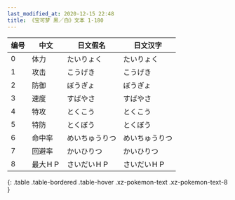 ```yaml
---
last_modified_at: 2020-12-15 22:48
title: 《宝可梦 黑／白》文本 1-180
---
```

| 编号 | 中文 | 日文假名 | 日文汉字 |
| ---- | ---- | ---- | --- |
| 0 | 体力 | たいりょく | たいりょく |
| 1 | 攻击 | こうげき | こうげき |
| 2 | 防御 | ぼうぎょ | ぼうぎょ |
| 3 | 速度 | すばやさ | すばやさ |
| 4 | 特攻 | とくこう | とくこう |
| 5 | 特防 | とくぼう | とくぼう |
| 6 | 命中率 | めいちゅうりつ | めいちゅうりつ |
| 7 | 回避率 | かいひりつ | かいひりつ |
| 8 | 最大ＨＰ | さいだいＨＰ | さいだいＨＰ |
{: .table .table-bordered .table-hover .xz-pokemon-text .xz-pokemon-text-8 }